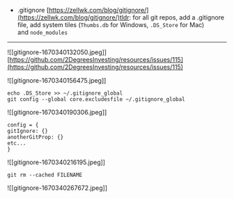 
-  .gitignore [https://zellwk.com/blog/gitignore/](https://zellwk.com/blog/gitignore/)tldr: for all git repos, add a .gitignore file, add system tiles (`Thumbs.db` for Windows, `.DS_Store` for Mac) and `node_modules`

______________________________________________________________
![[gitignore-1670340132050.jpeg]]
[https://github.com/2DegreesInvesting/resources/issues/115](https://github.com/2DegreesInvesting/resources/issues/115)

![[gitignore-1670340156475.jpeg]]
```
echo .DS_Store >> ~/.gitignore_global
git config --global core.excludesfile ~/.gitignore_global
```

![[gitignore-1670340190306.jpeg]]
```
config = {
gitIgnore: {}
anotherGitProp: {}
etc...
}
```


![[gitignore-1670340216195.jpeg]]
```
git rm --cached FILENAME
```


![[gitignore-1670340267672.jpeg]]